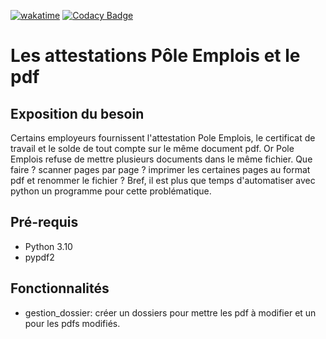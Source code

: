 [![wakatime](https://wakatime.com/badge/user/648b0556-0c0e-4e9d-b952-2bea950dabe6/project/45470d41-9b13-40de-b61a-c6c40ffe9b39.svg)](https://wakatime.com/badge/user/648b0556-0c0e-4e9d-b952-2bea950dabe6/project/45470d41-9b13-40de-b61a-c6c40ffe9b39)
[![Codacy Badge](https://app.codacy.com/project/badge/Grade/a0aa7a87c160491c81f94692df4a1a40)](https://www.codacy.com/gh/jbbaillet85/pdf_attestation_Pole_Emplois/dashboard?utm_source=github.com&amp;utm_medium=referral&amp;utm_content=jbbaillet85/pdf_attestation_Pole_Emplois&amp;utm_campaign=Badge_Grade)

# Les attestations Pôle Emplois et le pdf
## Exposition du besoin

Certains employeurs fournissent l'attestation Pole Emplois, le certificat de travail et le solde de tout compte sur le même document pdf. Or Pole Emplois refuse de mettre plusieurs documents dans le même fichier.
Que faire ? scanner pages par page ? imprimer les certaines pages au format pdf et renommer le fichier ?
Bref, il est plus que temps d'automatiser avec python un programme pour cette problématique.

## Pré-requis
- Python 3.10
- pypdf2

## Fonctionnalités
- gestion_dossier: créer un dossiers pour mettre les pdf à modifier et un pour les pdfs modifiés.